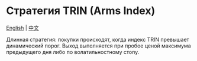 # Стратегия TRIN (Arms Index)
[English](README.md) | [中文](README_cn.md)

Длинная стратегия: покупки происходят, когда индекс TRIN превышает динамический порог. Выход выполняется при пробое ценой максимума предыдущего дня либо по волатильностному стопу.
